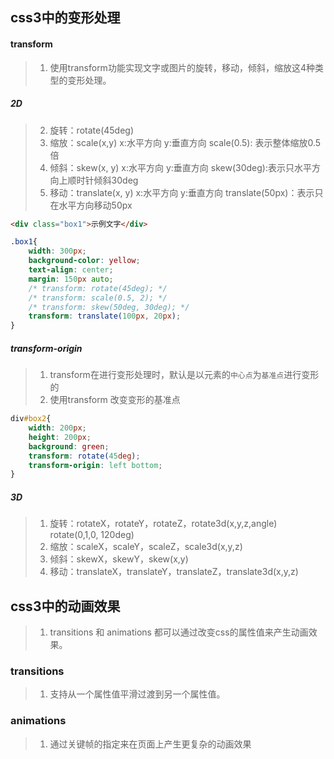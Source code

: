 ## css3中的变形处理
#### transform
>1. 使用transform功能实现文字或图片的旋转，移动，倾斜，缩放这4种类型的变形处理。
##### 2D
>2. 旋转：rotate(45deg)
>3. 缩放：scale(x,y) x:水平方向  y:垂直方向
>        scale(0.5): 表示整体缩放0.5倍
>4. 倾斜：skew(x, y) x:水平方向  y:垂直方向
>        skew(30deg):表示只水平方向上顺时针倾斜30deg
>5. 移动：translate(x, y) x:水平方向  y:垂直方向
>        translate(50px)：表示只在水平方向移动50px
````html
<div class="box1">示例文字</div>
````
````css
.box1{
    width: 300px;
    background-color: yellow;
    text-align: center;
    margin: 150px auto;
    /* transform: rotate(45deg); */
    /* transform: scale(0.5, 2); */
    /* transform: skew(50deg, 30deg); */
    transform: translate(100px, 20px);
}
````
##### transform-origin
>1. transform在进行变形处理时，默认是以元素的<code>中心点</code>为<code>基准点</code>进行变形的
>2. 使用transform 改变变形的基准点
````css
div#box2{
    width: 200px;
    height: 200px;
    background: green;
    transform: rotate(45deg);
    transform-origin: left bottom;
}
````

##### 3D
>1. 旋转：rotateX，rotateY，rotateZ，rotate3d(x,y,z,angle)
> rotate(0,1,0, 120deg)
>2. 缩放：scaleX，scaleY，scaleZ，scale3d(x,y,z)
>3. 倾斜：skewX，skewY，skew(x,y)
>4. 移动：translateX，translateY，translateZ，translate3d(x,y,z)

## css3中的动画效果
>1. transitions 和 animations 都可以通过改变css的属性值来产生动画效果。
### transitions
>1. 支持从一个属性值平滑过渡到另一个属性值。

### animations
>1. 通过关键帧的指定来在页面上产生更复杂的动画效果